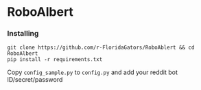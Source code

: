 # RoboAlbert

### Installing

```
git clone https://github.com/r-FloridaGators/RoboAblert && cd RoboAlbert
pip install -r requirements.txt
```
Copy `config_sample.py` to `config.py` and add your reddit bot ID/secret/password